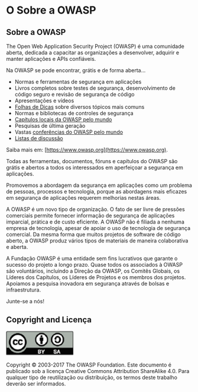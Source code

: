 # O Sobre a OWASP

## Sobre a OWASP

The Open Web Application Security Project (OWASP) é uma comunidade aberta, dedicada a capacitar as organizações a desenvolver, adquirir e manter aplicações e APIs confiáveis. 

Na OWASP se pode encontrar, grátis e de forma aberta...

* Normas e ferramentas de segurança em aplicações
* Livros completos sobre testes de segurança, desenvolvimento de código seguro e revisão de segurança de código
* Apresentações e vídeos
* [Folhas de Dicas](https://www.owasp.org/index.php/OWASP_Cheat_Sheet_Series) sobre diversos tópicos mais comuns
* Normas e bibliotecas de controles de segurança
* [Capítulos locais da OWASP pelo mundo](https://www.owasp.org/index.php/OWASP_Chapter)
* Pesquisas de última geração
* Vastas [conferências do OWASP pelo mundo](https://www.owasp.org/index.php/Category:OWASP_AppSec_Conference)
* [Listas de discussão](https://lists.owasp.org/mailman/listinfo)

Saiba mais em: [https://www.owasp.org](https://www.owasp.org).

Todas as ferramentas, documentos, fóruns e capítulos do OWASP são grátis e abertos a todos os interessados em aperfeiçoar a segurança em aplicações. 

Promovemos a abordagem da segurança em aplicações como um problema de pessoas, processos e tecnologia, porque as abordagens mais eficazes em segurança de aplicações requerem melhorias nestas áreas.

A OWASP é um novo tipo de organização. O fato de ser livre de pressões comerciais permite fornecer informação de segurança de aplicações imparcial, prática e de custo eficiente.
A OWASP não é filiada a nenhuma empresa de tecnologia, apesar de apoiar o uso de tecnologia de segurança comercial. Da mesma forma que muitos projetos de software de código aberto, a OWASP produz vários tipos de materiais de maneira colaborativa e aberta.

A Fundação OWASP é uma entidade sem fins lucrativos que garante o sucesso do projeto a longo prazo. Quase todos os associados à OWASP são voluntários, incluindo a Direção da OWASP, os Comitês Globais, os Líderes dos Capítulos, os Líderes de Projetos e os membros dos projetos. Apoiamos a pesquisa inovadora em segurança através de bolsas e infraestrutura.

Junte-se a nós!

## Copyright and Licença

![license](images/license.png)

Copyright © 2003-2017 The OWASP Foundation. Este documento é publicado sob a licença Creative Commons Attribution ShareAlike 4.0. Para qualquer tipo de reutilização ou distribuição, os termos deste trabalho deverão ser informados.

